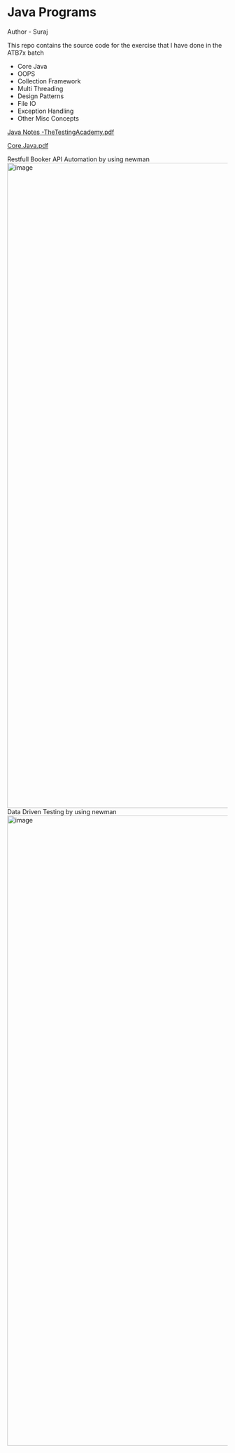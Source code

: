 # Java Programs

Author - Suraj

This repo contains the source code for the 
exercise that I have done in the ATB7x batch

- Core Java
- OOPS
- Collection Framework
- Multi Threading
- Design Patterns
- File IO
- Exception Handling
- Other Misc Concepts

[Java Notes -TheTestingAcademy.pdf](https://github.com/user-attachments/files/17091025/Java.Notes.-TheTestingAcademy.pdf)

[Core.Java.pdf](https://github.com/user-attachments/files/17091024/Core.Java.pdf)

Restfull Booker API Automation by using newman
<img width="1370" height="1472" alt="image" src="https://github.com/user-attachments/assets/9c84f07f-02a3-4bed-9865-638c311f0532" />
Data Driven Testing by using newman
<img width="1458" height="1438" alt="image" src="https://github.com/user-attachments/assets/6c080fd1-ed80-456c-8cbf-1cf247b9f459" />



